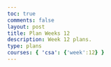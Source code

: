 ```yaml
---
toc: true
comments: false
layout: post
title: Plan Weeks 12
description: Week 12 plans.
type: plans
courses: { 'csa': {'week':12} }
---
```



